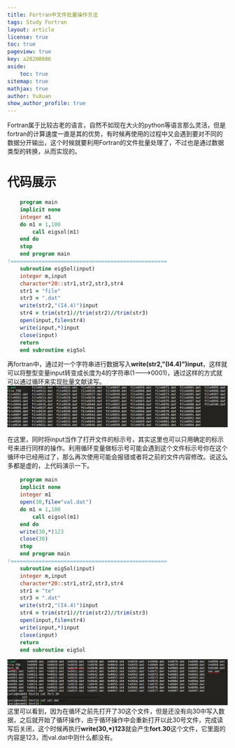 ```yaml
---
title: Fortran中文件批量操作方法
tags: Study Fortran
layout: article
license: true
toc: true
pageview: true
key: a20200806
aside:
    toc: true
sitemap: true
mathjax: true
author: YuXuan
show_author_profile: true
---
```

Fortran属于比较古老的语言，自然不如现在大火的python等语言那么灵活，但是fortran的计算速度一直是其的优势，有时候再使用的过程中又会遇到要对不同的数据分开输出，这个时候就要利用Fortran的文件批量处理了，不过也是通过数据类型的转换，从而实现的。
<!--more-->
# 代码展示
```fortran
    program main
    implicit none
    integer m1
    do m1 = 1,100
        call eigsol(m1)
    end do
    stop
    end program main
!==================================================
    subroutine eigSol(input)
    integer m,input
    character*20::str1,str2,str3,str4
    str1 = "file"
    str3 = ".dat"
    write(str2,"(I4.4)")input
    str4 = trim(str1)//trim(str2)//trim(str3)
    open(input,file=str4)
    write(input,*)input
    close(input)
    return
    end subroutine eigSol
```

再fortran中，通过对一个字符串进行数据写入**write(str2,"(I4.4)")input**，这样就可以将整型变量input转变成长度为4的字符串(1--->0001)，通过这样的方式就可以通过循环来实现批量文献读写。
![png](/assets/images/Fortran/fortran-file.png)

在这里，同时将input当作了打开文件的标示号，其实这里也可以只用确定的标示号来进行同样的操作。利用循环变量做标示号可能会遇到这个文件标示号你在这个循环中已经用过了，那么再次使用可能会报错或者将之前的文件内容修改。说这么多都是虚的，上代码演示一下。

```fortran
    program main
    implicit none
    integer m1
    open(30,file="val.dat")
    do m1 = 1,100
        call eigsol(m1)
    end do
    write(30,*)123
    close(30)
    stop
    end program main
!==================================================
    subroutine eigSol(input)
    integer m,input
    character*20::str1,str2,str3,str4
    str1 = "te"
    str3 = ".dat"
    write(str2,"(I4.4)")input
    str4 = trim(str1)//trim(str2)//trim(str3)
    open(input,file=str4)
    write(input,*)input
    close(input)
    return
    end subroutine eigSol

```

![png](/assets/images/Fortran/fortran-file2.png)
这里可以看到，因为在循环之前先打开了30这个文件，但是还没有向30中写入数据，之后就开始了循环操作，由于循环操作中会重新打开以此30号文件，完成读写后关闭，这个时候再执行**write(30,*)123**就会产生**fort.30**这个文件，它里面的内容是123，而val.dat中则什么都没有。
